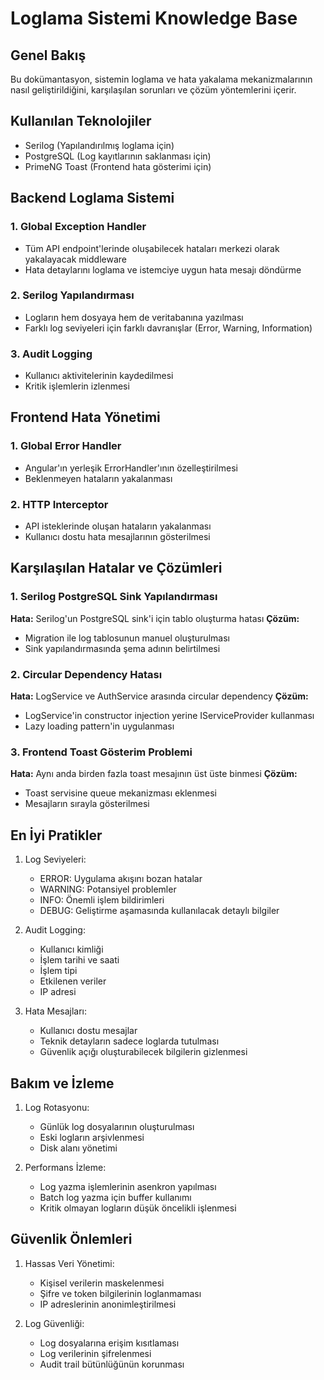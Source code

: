 # Loglama Sistemi Knowledge Base

## Genel Bakış
Bu dokümantasyon, sistemin loglama ve hata yakalama mekanizmalarının nasıl geliştirildiğini, karşılaşılan sorunları ve çözüm yöntemlerini içerir.

## Kullanılan Teknolojiler
- Serilog (Yapılandırılmış loglama için)
- PostgreSQL (Log kayıtlarının saklanması için)
- PrimeNG Toast (Frontend hata gösterimi için)

## Backend Loglama Sistemi

### 1. Global Exception Handler
- Tüm API endpoint'lerinde oluşabilecek hataları merkezi olarak yakalayacak middleware
- Hata detaylarını loglama ve istemciye uygun hata mesajı döndürme

### 2. Serilog Yapılandırması
- Logların hem dosyaya hem de veritabanına yazılması
- Farklı log seviyeleri için farklı davranışlar (Error, Warning, Information)

### 3. Audit Logging
- Kullanıcı aktivitelerinin kaydedilmesi
- Kritik işlemlerin izlenmesi

## Frontend Hata Yönetimi

### 1. Global Error Handler
- Angular'ın yerleşik ErrorHandler'ının özelleştirilmesi
- Beklenmeyen hataların yakalanması

### 2. HTTP Interceptor
- API isteklerinde oluşan hataların yakalanması
- Kullanıcı dostu hata mesajlarının gösterilmesi

## Karşılaşılan Hatalar ve Çözümleri

### 1. Serilog PostgreSQL Sink Yapılandırması
**Hata:** Serilog'un PostgreSQL sink'i için tablo oluşturma hatası
**Çözüm:** 
- Migration ile log tablosunun manuel oluşturulması
- Sink yapılandırmasında şema adının belirtilmesi

### 2. Circular Dependency Hatası
**Hata:** LogService ve AuthService arasında circular dependency
**Çözüm:**
- LogService'in constructor injection yerine IServiceProvider kullanması
- Lazy loading pattern'in uygulanması

### 3. Frontend Toast Gösterim Problemi
**Hata:** Aynı anda birden fazla toast mesajının üst üste binmesi
**Çözüm:**
- Toast servisine queue mekanizması eklenmesi
- Mesajların sırayla gösterilmesi

## En İyi Pratikler

1. Log Seviyeleri:
   - ERROR: Uygulama akışını bozan hatalar
   - WARNING: Potansiyel problemler
   - INFO: Önemli işlem bildirimleri
   - DEBUG: Geliştirme aşamasında kullanılacak detaylı bilgiler

2. Audit Logging:
   - Kullanıcı kimliği
   - İşlem tarihi ve saati
   - İşlem tipi
   - Etkilenen veriler
   - IP adresi

3. Hata Mesajları:
   - Kullanıcı dostu mesajlar
   - Teknik detayların sadece loglarda tutulması
   - Güvenlik açığı oluşturabilecek bilgilerin gizlenmesi

## Bakım ve İzleme

1. Log Rotasyonu:
   - Günlük log dosyalarının oluşturulması
   - Eski logların arşivlenmesi
   - Disk alanı yönetimi

2. Performans İzleme:
   - Log yazma işlemlerinin asenkron yapılması
   - Batch log yazma için buffer kullanımı
   - Kritik olmayan logların düşük öncelikli işlenmesi

## Güvenlik Önlemleri

1. Hassas Veri Yönetimi:
   - Kişisel verilerin maskelenmesi
   - Şifre ve token bilgilerinin loglanmaması
   - IP adreslerinin anonimleştirilmesi

2. Log Güvenliği:
   - Log dosyalarına erişim kısıtlaması
   - Log verilerinin şifrelenmesi
   - Audit trail bütünlüğünün korunması
